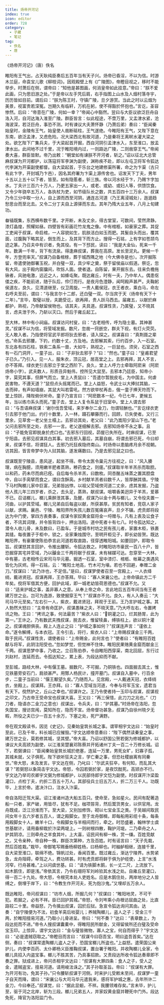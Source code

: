 ```yaml
---
title: 炀帝开河记
index: true
icon: editor
order: 728
category:
  - 子藏
  - 笔记
tag:
  - 佚名
  - 唐
---
```


《炀帝开河记》（唐）佚名  

睢阳有王气出，占天耿纯臣奏后五百年当有天子兴。炀帝已昏淫，不以为信。时游木兰庭，命袁宝儿歌《柳枝词》。因观殿壁上有《广陵图》，帝瞪目视之，移时不能举步。时萧后在侧，谓帝曰：“知他是甚图画，何消皇帝如此挂意。”帝曰：“朕不爱此画，只为思旧游之处。”于是帝以左手凭后肩，右手指图上山水及人烟村落寺宇，历历皆如目前。谓后曰：“朕为陈王时，守镇广陵，旦夕游赏。当此之时以云烟为美景，视富贵若深冤。岂期久有临轩，万机在躬，使不得豁於怀抱也。”言讫，圣容惨然。后曰：“帝意在广陵，何如一幸？”帝闻心中豁然。翌曰与大臣议欲泛巨舟自洛入河，自河达海入淮至广陵。群臣皆言：似此程途，不啻万里，又孟津水紧，沧海波深，若泛巨舟，事恐不测。时有谏议大夫萧怀静（乃萧后弟）奏曰：“臣闻秦始皇时，金陵有王气，始皇使人凿断砥柱，王气遂绝。今睢阳有王气，又陛下意在东南，欲泛孟津，又虑危险。况大梁西北有故河道，乃是秦将王离畎水灌大梁之处。欲乞陛下广集兵夫，于大梁起首开掘，西自河阴引孟津水入，东至淮口，放孟津水出。此间地不过千里，况于睢阳境内过，一则路达广陵，二则凿穿王气。”帝闻奏大喜，群臣皆默。帝乃出敕：“朝堂如有谏朕不开河者，斩之。”诏以征北大总管麻叔谋为开河都护，以荡寇将军李渊为副使，渊称疾不赴，即以左屯卫将军令狐达代李渊为开渠副使都督。自大梁起首，于乐台之地建修渠所署，命之为卞渠（古只有此卞字，开封城乃卞邑），因名其府署为卞渠上源传舍也。诏发天下丁夫，男年十五以上五十以下者，皆至。如有隐慝者，斩三族。帝以河水经于卞，乃赐卞字加水。丁夫计三百六十万人，乃更五家出一人，或老、或幼、或妇人等，供馈饮食。又令少年骁卒五万人，各执杖为吏，如节级队长之数，共五百四十三万余人。叔谋乃令三分中取一分人，自上源而西至河阴，通连古河道（乃王离浸城处），迤逦趋愁思台而至北去。又令二分丁夫自上源驿而东去。其年乃隋大业五年，八月上旬建功。  

畚锸既集，东西横布数千里。才开断，未及丈余，得古堂室，可数间，莹然肃静。漆灯晶煌，照耀如昼。四壁皆有彩画花竹龙鬼之像。中有棺柩，如豪家之葬。其促工吏闻于叔谋，命启棺，一人容貌如生，肌肤洁白如玉而肥。其髮自头而出，覆其面，过腹胸下略其足，倒生而上，及其背下而方止。搜得一石铭，上有字如苍颉鸟迹之篆。乃召夫中有识者，免其役。有一下邳民，读曰：“我是大金仙，死来一千年。数满一千年，背下有流泉。得逢麻叔谋，葬我在高原。发长至泥丸。更候一千年，方登兜率天。”叔谋乃自备棺榇，葬于城西隅之地（今大佛寺是也）。次开掘陈留，帝遣使驰御署玉祝，并白璧一双，具少牢之奠，祭于留侯庙以假道。祭讫，忽有大风，出于殿内窗牖间，吹铄人面。使者退。自陈留，果开掘东去。往来负檐拖锹者，风驰电激，远近之人，如蜂屯聚。既达雍丘，时有一夫，乃中牟人。偶患伛偻之疾，不能前进，随于队后，伶仃而行。是夜月色澄静，闻呵殿声甚严。夫鞠躬侯道左，良久，见清道继至，仪卫周旋。一贵人戴侯冠，衣王者衣，乘白马，命左右呼夫至前，谓曰：“与我言尔十二郎，还白璧一双。尔当宾于天（炀帝有天下十二年）。”言毕，取璧以授，夫跪受讫，欲再拜，贵人跃马西去。届雍五，以献於麻都护，熟视，乃帝献留侯物也。诘其夫，夫具道。叔谋性贪，乃匿璧，又不晓其言，虑夫泄于外，乃斩以灭口。然后于雍丘起工。  

至大林，林中有小祠庙。叔谋访问村叟，曰：“古老相传，呼为隐士墓。其神甚灵。”叔谋不以为信，将莹域发掘。数尺，忽凿一窍嵌空，群夫下视，有灯火荧荧。无人敢入者。乃指使将官武平郎将狄去邪者，请入探之。叔谋喜曰：“真荆聂之辈也。”命系去邪腰，下钓，约数十丈，方及地。去邪解其索，行约百步，入一石室。东北各有四石柱，铁索二条系一兽，大如牛，熟视之，一巨鼠也。须臾，石室之西有一石门洞开，一童子出，曰：“子非狄去邪乎？”曰：“然也。”童子曰：“皇甫君望子已久。”乃引入。见一人，服朱衣，顶云冠，居高堂之上。去邪再拜，其人不言，亦不答拜。绿衣吏引去邪立于堂之西阶下。良久，堂上人呼力士牵取阿麽来（阿麽炀帝小字）。武夫数人，形质丑异魁伟，控所见大鼠至。去邪本乃廷臣，知帝小字，莫究其事，但屏气而立。堂上人责鼠曰：“吾遣尔暂脱皮毛，为中国主。何虐民害物，不遵天道？”鼠但点头摇尾而已。堂上人益怒，令武士以大捧挝其脑，一击而碎，有声如墙崩，其鼠大叫若雷吼。然方欲举杖再击，俄一童子捧天符而下。堂上惊跃，降陛俯伏听命。童子乃宣言曰：“阿麽数本一纪，今已七年，更候五年，当以练巾系头而死。”童子去，堂上人复令系鼠于旧室中。堂上人谓去邪曰：“与吾语麻叔谋：‘谢尔伐吾莹域，来岁奉尔二金刀，勿谓轻酬也。’”言讫绿衣吏引去邪于他门出。约行十数里，入一林，蹑石攀藤而行。回顾，已失使者。又行三里余，见草舍一老父坐土榻上。去邪访其处，老父曰：“此乃嵩阳少室山下也。”老父问去邪所至之处，去邪一一言。老父遂细解去邪。去邪知炀帝不永之事。且曰：“子能免官即脱身於虎口也。”去邪东行回视，茆屋已失所在。时麻叔谋，已至宁阳县。去邪见叔谋具白其事。初去邪入墓后，其墓自崩，将谓去邪已死，今曰却来，叔谋不信，将谓狂人。去邪乃托狂疾隐终南山。时炀帝以患脑疼月余不视朝。访其因，皆言帝梦中为人挝其脑，遂发痛数曰。乃是去邪见鼠之曰也。  

叔谋既至宁陵县，患风逆，起坐不得。帝令太医令巢元方往视之，曰：“风入腠理，病在胸臆，须用嫩羊肥者蒸熟，糁药食之，则瘥。”叔谋取半年羊羔杀而取腔。以和药，药未尽而病已痊。自后每令杀羊羔，曰数枚。同杏酪五味蒸之置其腔盘中，自以手脔擘而食之，谓曰含酥脔。乡村献羊羔者曰数千人，皆厚酬其值。宁陵下马村陶榔儿家中巨富，兄弟皆凶悖。以祖父茔域傍河道二丈余，虑其发掘，乃盗他人孩儿年三四岁者，杀之，去头足，蒸熟，献叔谋。咀嚼香美迥异于羊羔，爱慕不已。召诘榔儿，榔儿乘醉泄其事，及醒，叔谋乃以金十两与榔儿，又令役夫置一河曲，以护其茔域。榔儿兄弟自后每盗以献，所获甚厚。贫民有知者，竞窃人家子以献，求赐。襄邑、宁陵、睢阳界所失孩儿数百冤痛哀声，旦夕不辍。虎贲郎将段达为中门使，掌四方表奏事，叔谋令家奴黄金窟将金一埒赠与。凡有上表及讼食子者，不讯其词理，并令笞背四十，押出洛阳。道中死者十有七八。时令孤达知之，潜令人收儿骨，未及数曰，已盈车。于是城市村坊之民有孩儿者，家置木柜，铁裹其缝。每夜置子于柜中，锁之，全家秉烛围守。至明开柜见子，即长幼皆贺。既达睢阳界，有豪寨使陈伯恭言此河道若取直路，径穿透睢阳城。如要回护，即取令旨。叔谋怒其言回护，令推出腰斩。令狐达救之。时睢阳坊市豪民一百八十户，皆恐掘穿其宅并茔域，乃以醵金三千两将献于叔谋，未有梯媒可达。忽穿至一大林，中有墓，古老相传云宋司马华元墓。掘透一石室，室中漆灯、棺柩、帐幕之类遇风皆化为灰烬。得一石铭，云：“睢阳土地高，竹木可为壕。若也不回避，奉赠二金刀。”叔谋曰：“此乃诈也，不足信。”是曰，叔谋梦使者召至一宫殿上，一人衣绛绡，戴进贤冠。叔谋再拜，王亦答拜。毕曰：“寡人宋襄公也。上帝命镇此方二千年矣。傥将军借其方便，回护此域，即一城老幼皆荷恩德也。”叔谋不允。又曰：“适来护城之事，盖非寡人之意。从奉上帝之命，言此地后五百年间当有王者建万世之业。岂可为逸游，致使掘穿王气？”叔谋亦不允。良久，有人入奏云：“大司马华元至矣。”左右引一人，紫衣，戴进贤冠，拜观于王前。王乃言护城之事。其人勃然大怒曰：“主帝有命匡护，叔谋愚昧之夫，不晓天意。”乃大呼左右，令置拷讯之物。王曰：“拷讯之事，何法最苦？”紫衣人曰：“铜灌之口，烂其肠胃，此为第一。”王许之。乃有数武夫拽叔谋，脱去衣，惟留犊鼻，缚铁柱上，欲以铜汁灌之。叔谋魂胆俱丧。殿上人连止之曰：“护城之事如何？”叔谋连声言：“谨依上命。”遂令解缚，与本衣冠。王令引去，将行，紫衣人曰：“上帝赐叔谋金三千两，取于民间。”叔谋性贪，谓使者曰：“上帝赐金，此何言也？”使者曰：“有睢阳百姓献与将军，此阴注阳受也。”忽如梦觉，但觉神不住体。睢阳民果赂黄金窟而献金三千两。叔谋思梦中事，乃收之。立召陈伯恭，令自睢阳西穿渠，南北回屈，东行过刘赵村，连延而去。令孤达知之，累上表，为段达抑而不献。  

至彭城，路经大林，中有偃王墓。掘数尺，不可掘，乃铜铁也。四面掘去其土，惟见铁墓旁安石门，扃锁甚严。用酂人杨民计，撞开墓门。叔谋自入墓中，行百余步，二童子当前曰：“偃王颙望久矣。”乃随而入。见宫殿，一人戴通天冠，衣绛绡衣，坐殿上。叔谋拜。王亦拜。曰：“寡人茔域当河道，今奉与将军玉宝，遗君当有天下。傥然护之，丘山之幸也。”叔谋许之。王乃令使者持一玉印与叔谋，叔谋视之印文，乃古帝王受命宝也叔谋大喜。王又曰：“再三保惜，此刀刀之兆也。”（刀刀者，隐语亦二金刀之意也）叔谋出，令兵夫，曰：“护其墓。”时炀帝在洛阳，忽失国宝，搜访宫闱，莫知所在，隐而不宣。炀帝督功甚急，叔谋乃自徐州晓夕无暇，所役之夫已少一百五十余万，下塞之处，死尸满野。  

帝在观文殿读书，因览《史记》，见秦始皇筑长城之事。谓宰相宇文达曰：“始皇时至此，已及千年，料长城已应摧毁。”宇文达顺帝意奏曰：“陛下偶然读秦皇之事，建万世之业，莫若修其城，坚其壁。”帝大喜。乃诏以舒国公贺若弼为修城都护，以谏议大夫高颎为副使，以江淮吴楚襄邓陈蔡并开拓诸州丁夫一百二十万修长城。诏下，若弼谏曰：“臣闻秦始皇筑长城於绝塞，连延一万里，男死女旷，妇寡子孤，其城未就，父子俱死。陛下欲听狂夫之言，学亡秦之事，但恐社稷崩离有同秦世。”帝大怒，未及发言。宇文达在侧，乃叱曰：“尔武夫狂卒，有何知，而乱其大谋？”若弼怒以象简击宇文达。帝怒，令囚若弼於家，是夜饮酖死。高颎亦不行。宇文达乃举司农卿宇文弼为修城都护，以民部侍郎宇文恺为副使。时叔谋开汴梁盈灌口，点检丁夫，约折二百五十万人。其部役兵士旧五万人，折二万三千人。功既毕，上言於帝。遣决汴口，注水入汴渠。  

帝自洛阳迁驾大渠。诏江淮诸州造大船五百只。使命至，急如星火。民间有配著造船一只者，家产破，用皆尽，犹有不足。枷项笞背，然后鬻货男女，以供官用。龙舟既成，泛江汾淮而下。至大梁，又别加修饰，砌以七宝金玉之类。于吴越间取民间女年十五六岁者五百人，谓之殿脚女。至于龙舟御楫，即每船用彩缆十条，每条用殿脚女十人，嫩羊十口，令殿脚女与羊相间而行，牵之。时恐盛暑，翰林学士虞世基献计，请用垂柳栽於汴梁两堤上。一则树根四散，鞠护河堤。二乃牵舟之人，护其阴凉。三则牵舟之羊食其叶。上大喜，诏民间有柳一株，赏一缣。百姓竞献之。又令亲种，帝自种一株，群臣次第种，方及百姓。时有谣言曰：“天子先栽，然后百姓栽。”栽毕，帝御笔写赐垂杨柳姓杨，曰杨柳也。时舳舻相继，连接千里，自大梁至淮口，联绵不绝。锦帆过处，香闻百里。既过雍丘，渐达宁陵界。水势紧急，龙舟阻碍，牵驾之人，费功转甚。时有虎贲郎将鲜于俱为护缆使，上言“水浅河窄，行舟甚难。”上以问虞世基。曰：“请为铁脚木鹅，长一丈二尺，上流放下。如木鹅住，即是浅。”帝依其言，乃令右翊将军刘岭验其水浅之处。自雍丘至灌口，得一百二十九处。帝大怒，令根究本处人吏姓名。应是木鹅住处，两岸地分之人皆缚之，倒埋于岸下，曰：“令教生作开河夫，死为抱沙鬼。”又埋却五万余人。  

既达睢阳，帝问叔谋曰：“坊市人烟，所掘几何？”叔谋曰：“睢阳地灵，不可干犯。若掘之，必有不祥。臣已回护其城。”帝怒，令刘岑乘小舟根访屈曲之处，比直路较二十里。帝益怒，乃令擒出叔谋，囚於后狱。急宣令狐达询问其由。达奏：“自宁陵便为不法，初食羊脔后啖婴儿；养贼陶榔儿，盗人之子；受金三千两，於睢阳擅易河道。”乃取小儿骨进呈。帝曰：“何不奏？”达曰：“表章数上，为段达扼而不进。”帝令人搜叔谋囊橐中，得睢阳民所献金，又得留侯所还白璧及受命宝玉印。上惊异，谓宇文达曰：“金与璧皆微物，寡人之宝，何自而得乎？”宇文达曰：“必是遣贼窃取之。”帝瞪目而言曰：“叔谋今曰窃吾宝，明曰盗吾首矣。”达在侧，奏曰：“叔谋常遣陶榔儿盗人之子，恐国宝榔儿所盗也。”上益怒。遣荣国公来护儿，内使李百药、太仆卿杨义臣推鞠叔谋，置台署于睢阳。并收陶榔儿全家，令榔儿具招入内盗宝事。榔儿不胜其苦，乃具事招款。又责段达所收令狐达奏章即不奏之罪。狱成进上，帝问丞相宇文达曰：“叔谋有大罪四条：食人之子，受人之金，遣贼盗宝，擅易河道。请用峻法诛之。”其子孙取圣旨。帝曰：“叔谋有大罪。为开河有功，免其子孙。”只令腰斩叔谋于河侧。时来护儿受敕未至间，叔谋梦一童子自天而降，谓曰：“宋襄公与大司马华元遣我来，感将军护城之惠，去年所许二金刀，今曰奉还。”叔谋觉，曰：“据此显蛔，不祥。我腰领难存矣。”言未毕，护儿至，驱于河之北岸，斩为三段。榔儿兄弟五人，并家奴黄金窟并鞭死中门外。段达免死，降官为洛阳监门令。  
